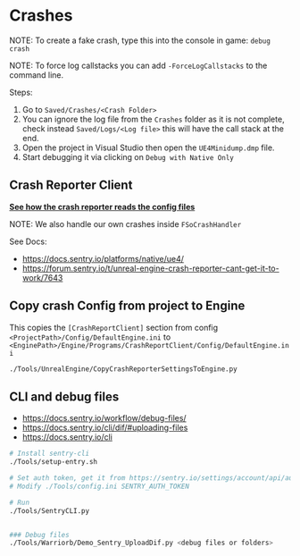 # Crashes
NOTE: To create a fake crash, type this into the console in game: `debug crash`

NOTE: To force log callstacks you can add `-ForceLogCallstacks` to the command line.

Steps:
1. Go to `Saved/Crashes/<Crash Folder>`
2. You can ignore the log file from the `Crashes` folder as it is not complete, check instead `Saved/Logs/<Log file>` this will have the call stack at the end.
3. Open the project in Visual Studio then open the `UE4Minidump.dmp` file.
4. Start debugging it via clicking on `Debug with Native Only`


## Crash Reporter Client

[**See how the crash reporter reads the config files**](https://forum.sentry.io/t/unreal-engine-crash-reporter-cant-get-it-to-work/7643/10)

NOTE: We also handle our own crashes inside `FSoCrashHandler`

See Docs:
- https://docs.sentry.io/platforms/native/ue4/
- https://forum.sentry.io/t/unreal-engine-crash-reporter-cant-get-it-to-work/7643

## Copy crash Config from project to Engine

This copies the `[CrashReportClient]` section from config `<ProjectPath>/Config/DefaultEngine.ini` to `<EnginePath>/Engine/Programs/CrashReportClient/Config/DefaultEngine.ini`

```sh
./Tools/UnrealEngine/CopyCrashReporterSettingsToEngine.py
```

## CLI and debug files

- https://docs.sentry.io/workflow/debug-files/
- https://docs.sentry.io/cli/dif/#uploading-files
- https://docs.sentry.io/cli

```sh
# Install sentry-cli
./Tools/setup-entry.sh

# Set auth token, get it from https://sentry.io/settings/account/api/auth-tokens/
# Modify ./Tools/config.ini SENTRY_AUTH_TOKEN

# Run
./Tools/SentryCLI.py


### Debug files
./Tools/Warriorb/Demo_Sentry_UploadDif.py <debug files or folders>
```

